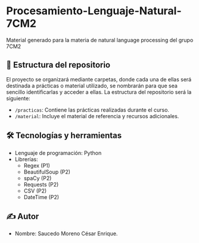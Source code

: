# Procesamiento-Lenguaje-Natural-7CM2

Material generado para la materia de natural language processing del grupo 7CM2

## 📁 Estructura del repositorio

El proyecto se organizará mediante carpetas, donde cada una de ellas será destinada a prácticas o material utilizado, se nombrarán para que sea sencillo identificarlas y acceder a ellas. La estructura del repositorio será la siguiente:

- `/practicas`: Contiene las prácticas realizadas durante el curso.
- `/material`: Incluye el material de referencia y recursos adicionales.


## 🛠️ Tecnologías y herramientas
- Lenguaje de programación: Python
- Librerías:
    -   Regex (P1)
    -   BeautifulSoup (P2)
    -   spaCy (P2)
    -   Requests (P2)
    -   CSV (P2)
    -   DateTime (P2)

## ✍️ Autor
- Nombre: Saucedo Moreno César Enrique.




